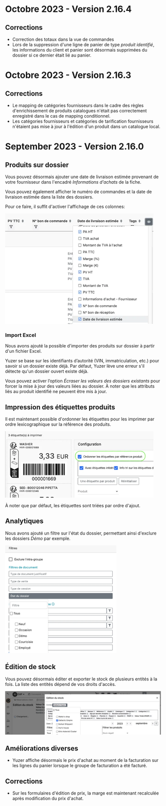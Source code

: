 # Octobre 2023 - Version 2.16.4

## Corrections

- Correction des totaux dans la vue de commandes
- Lors de la suppression d'une ligne de panier de type _produit identifié_, les informations du client et panier sont désormais supprimées du dossier si ce dernier était lié au panier.

# Octobre 2023 - Version 2.16.3

## Corrections

- Le mapping de catégories fournisseurs dans le cadre des règles d'enrichissement de produits catalogues n'était pas correctement enregistré dans le cas de mapping conditionnel.
- Les catégories fournisseurs et catégories de tarification fournisseurs n'étaient pas mise à jour à l'édition d'un produit dans un catalogue local.

# September 2023 - Version 2.16.0

## Produits sur dossier

Vous pouvez désormais ajouter une date de livraison estimée provenant de votre fournisseur dans l'encadré _Informations d'achats_ de la fiche.

Vous pouvez également afficher le numéro de commandes et la date de livraison estimée dans la liste des dossiers.

Pour ce faire, il suffit d'activer l'affichage de ces colonnes:

<img width="480" src="https://raw.githubusercontent.com/yuzer-software/release-notes/master/release-notes/2.16.0/dealer-file-list-column-filter.webp"/>

### Import Excel

Nous avons ajouté la possible d'importer des produits sur dossier à partir d'un fichier Excel.

Yuzer se base sur les identifiants d’autorité (VIN, immatriculation, etc.) pour savoir si un dossier existe déjà.
Par défaut, Yuzer lève une erreur s'il détecte qu'un dossier ouvert existe déjà.

Vous pouvez activer l’option _Écraser les valeurs des dossiers existants_ pour forcer la mise à jour des valeurs liées au dossier.
À noter que les attributs liés au produit identifié ne peuvent être mis à jour.

## Impression des étiquettes produits

Il est maintenant possible d'ordonner les étiquettes pour les imprimer par ordre lexicographique sur la référence des produits.

<img width="480" src="https://raw.githubusercontent.com/yuzer-software/release-notes/master/release-notes/2.16.0/printing-price-tag.webp"/>

À noter que par défaut, les étiquettes sont triées par ordre d'ajout.

## Analytiques

Nous avons ajouté un filtre sur l'état du dossier, permettant ainsi d'exclure les dossiers _Démo_ par exemple.

<img width="360" src="https://raw.githubusercontent.com/yuzer-software/release-notes/master/release-notes/2.16.0/analytics-dealer-file-state-filter.webp"/>

## Édition de stock

Vous pouvez désormais éditer et exporter le stock de plusieurs entités à la fois.
La liste des entités dépend de vos droits d'accès.

<img width="860" src="https://raw.githubusercontent.com/yuzer-software/release-notes/master/release-notes/2.16.0/stock-entity-filter.webp"/>

## Améliorations diverses

- Yuzer affiche désormais le prix d'achat au moment de la facturation sur les lignes du panier lorsque le groupe de facturation a été facturé.

## Corrections

- Sur les formulaires d'édition de prix, la marge est maintenant recalculée après modification du prix d'achat.
